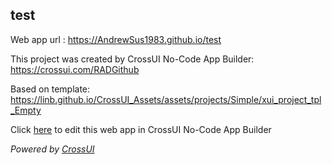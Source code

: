 ## test
Web app url : https://AndrewSus1983.github.io/test

This project was created by CrossUI No-Code App Builder: https://crossui.com/RADGithub

Based on template: https://linb.github.io/CrossUI_Assets/assets/projects/Simple/xui_project_tpl_Empty

Click [here](https://crossui.com/RADGithub/#!from=github&owner=AndrewSus1983&repo=test) to edit this web app in CrossUI No-Code App Builder

<i>Powered by [CrossUI](https://crossui.com)</i>
